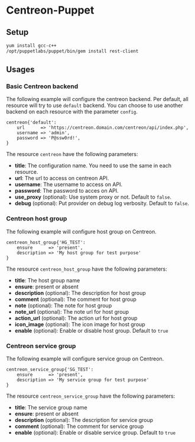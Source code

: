 # Centreon-Puppet

## Setup

```bash
yum install gcc-c++
/opt/puppetlabs/puppet/bin/gem install rest-client
```

## Usages

### Basic Centreon backend

The following example will configure the centreon backend. Per default, all resource will try to use `default` backend.
You can choose to use another backend on each resource with the parameter `config`.

```puppet
centreon{'default':
    url      => 'https://centreon.domain.com/centreon/api/index.php',
    username => 'admin',
    password => 'P@ssw0rd!',
}
```

The resource `centreon` have the following parameters:
  - **title**: The configuration name. You need to use the same in each resource.
  - **url**: The url to access on centreon API.
  - **username**: The username to access on API.
  - **password**: The password to acces on API.
  - **use_proxy** (optional): Use system proxy or not. Default to `false`.
  - **debug** (optional): Put provider on debug log verbosity. Default to `false`.

### Centreon host group

The following example will configure host group on Centreon.

```puppet
centreon_host_group{'HG_TEST':
    ensure      => 'present',
    description => 'My host group for test purpose'
}
```

The resource `centreon_host_group` have the following parameters:
  - **title**: The host group name
  - **ensure**: present or absent
  - **description** (optional): The description for host group
  - **comment** (optional): The comment for host group
  - **note** (optional): The note for host group
  - **note_url** (optional): The note url for host group
  - **action_url** (optional): The action url for host group
  - **icon_image** (optional): The icon image for host group
  - **enable** (optional): Enable or disable host group. Default to `true`

### Centreon service group

The following example will configure service group on Centreon.

```puppet
centreon_service_group{'SG_TEST':
    ensure      => 'present',
    description => 'My service group for test purpose'
}
```

The resource `centreon_service_group` have the following parameters:
  - **title**: The service group name
  - **ensure**: present or absent
  - **description** (optional): The description for service group
  - **comment** (optional): The comment for service group
  - **enable** (optional): Enable or disable service group. Default to `true`
